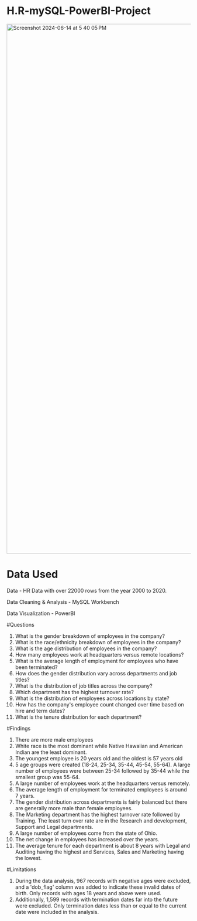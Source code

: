 # H.R-mySQL-PowerBI-Project

<img width="1446" alt="Screenshot 2024-06-14 at 5 40 05 PM" src="https://github.com/Muhharis25/H.R-mySQL-PowerBI-Project/assets/168931332/871a0092-e735-4877-9583-59d1b8250a4b">

# Data Used
Data - HR Data with over 22000 rows from the year 2000 to 2020.

Data Cleaning & Analysis - MySQL Workbench

Data Visualization - PowerBI

#Questions

1. What is the gender breakdown of employees in the company?
2. What is the race/ethnicity breakdown of employees in the company?
3. What is the age distribution of employees in the company?
4. How many employees work at headquarters versus remote locations?
5. What is the average length of employment for employees who have been terminated?
6. How does the gender distribution vary across departments and job titles?
7. What is the distribution of job titles across the company?
8. Which department has the highest turnover rate?
9. What is the distribution of employees across locations by state?
10. How has the company's employee count changed over time based on hire and term dates?
11. What is the tenure distribution for each department?

#Findings

1. There are more male employees
2. White race is the most dominant while Native Hawaiian and American Indian are the least dominant.
3. The youngest employee is 20 years old and the oldest is 57 years old
4. 5 age groups were created (18-24, 25-34, 35-44, 45-54, 55-64). A large number of employees were between 25-34 followed by 35-44 while the smallest group was 55-64.
5. A large number of employees work at the headquarters versus remotely.
6. The average length of employment for terminated employees is around 7 years.
7. The gender distribution across departments is fairly balanced but there are generally more male than female employees.
8. The Marketing department has the highest turnover rate followed by Training. The least turn over rate are in the Research and development, Support and Legal departments.
9. A large number of employees come from the state of Ohio.
10. The net change in employees has increased over the years.
11. The average tenure for each department is about 8 years with Legal and Auditing having the highest and Services, Sales and Marketing having the lowest.

#Limitations
1. During the data analysis, 967 records with negative ages were excluded, and a 'dob_flag' column was added to indicate these invalid dates of birth. Only records with ages 18 years and above were used. 
2. Additionally, 1,599 records with termination dates far into the future were excluded. Only termination dates less than or equal to the current date were included in the analysis.
